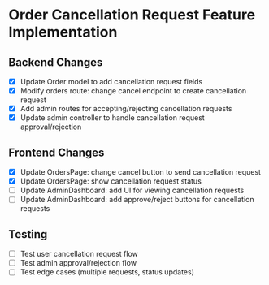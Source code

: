 # Order Cancellation Request Feature Implementation

## Backend Changes
- [x] Update Order model to add cancellation request fields
- [x] Modify orders route: change cancel endpoint to create cancellation request
- [x] Add admin routes for accepting/rejecting cancellation requests
- [x] Update admin controller to handle cancellation request approval/rejection

## Frontend Changes
- [x] Update OrdersPage: change cancel button to send cancellation request
- [x] Update OrdersPage: show cancellation request status
- [ ] Update AdminDashboard: add UI for viewing cancellation requests
- [ ] Update AdminDashboard: add approve/reject buttons for cancellation requests

## Testing
- [ ] Test user cancellation request flow
- [ ] Test admin approval/rejection flow
- [ ] Test edge cases (multiple requests, status updates)

